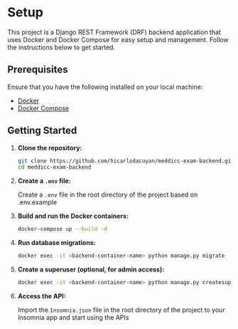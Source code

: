 # Setup

This project is a Django REST Framework (DRF) backend application that uses Docker and Docker Compose for easy setup and management. Follow the instructions below to get started.

## Prerequisites

Ensure that you have the following installed on your local machine:

- [Docker](https://docs.docker.com/get-docker/)
- [Docker Compose](https://docs.docker.com/compose/install/)

## Getting Started

1. **Clone the repository:**

   ```bash
   git clone https://github.com/hicarlodacuyan/meddicc-exam-backend.git   
   cd meddicc-exam-backend
   ```

2. **Create a `.env` file:**

   Create a `.env` file in the root directory of the project based on .env.example

3. **Build and run the Docker containers:**

   ```bash
   docker-compose up --build -d
   ```

4. **Run database migrations:**

   ```bash
   docker exec -it <backend-container-name> python manage.py migrate
   ```

5. **Create a superuser (optional, for admin access):**

   ```bash
   docker exec -it <backend-container-name> python manage.py createsuperuser
   ```

6. **Access the API:**

   Import the `Insomnia.json` file in the root directory of the project to your Insomnia app and start using the APIs  

